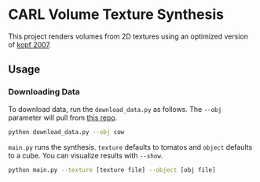 # CARL Volume Texture Synthesis
This project renders volumes from 2D textures using an optimized version of [kopf 2007](https://www.cs.princeton.edu/courses/archive/fall07/cos597B/papers/kopf-solid-texture.pdf).

## Usage
### Downloading Data
To download data, run the `download_data.py` as follows. The `--obj` parameter will pull from [this repo](https://github.com/alecjacobson/common-3d-test-models/tree/master/data).
```bash
python download_data.py --obj cow
```


`main.py` runs the synthesis. `texture` defaults to tomatos and `object` defaults to a cube. You can visualize results with `--show`.
```bash
python main.py --texture [texture file] --object [obj file]
```
